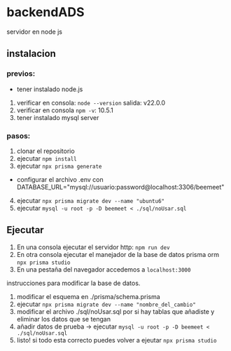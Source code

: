 # backendADS
 servidor en node js



## instalacion
### previos:
* tener instalado node.js
1. verificar en consola: ```node --version``` salida: v22.0.0
2. verificar en consola ```npm -v```: 10.5.1
3. tener instalado mysql server


### pasos:
1. clonar el repositorio
2. ejecutar ```npm install```
3. ejecutar ```npx prisma generate```
* configurar el archivo .env con DATABASE_URL="mysql://usuario:password@localhost:3306/beemeet"
4. ejecutar ```npx prisma migrate dev --name "ubuntu6"```
5. ejecutar ```mysql -u root -p -D beemeet < ./sql/noUsar.sql```




## Ejecutar
1. En una consola ejecutar el servidor http: ```npm run dev```
2. En otra consola ejecutar el manejador de la base de datos prisma orm ```npx prisma studio```
3. En una pestaña del navegador accedemos a ```localhost:3000```


instrucciones para modificar la base de datos.

1. modificar el esquema en ./prisma/schema.prisma
2. ejecutar ```npx prisma migrate dev --name "nombre_del_cambio"```
3. modificar el archivo ./sql/noUsar.sql por si hay tablas que añadiste y eliminar los datos que se tengan 
4. añadir datos de prueba -> ejecutar ```mysql -u root -p -D beemeet < ./sql/noUsar.sql```
5. listo! si todo esta correcto puedes volver a ejeutar ```npx prisma studio```
